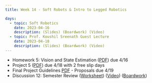 ```yaml
---
title: Week 14 - Soft Robots & Intro to Legged Robotics

days:
  - topic: Soft Robotics
    date: 2023-04-16
    description: (Slides) (Boardwork) (Video)
  - topic: Prof. Koushil Sreenath Guest Lecture
    date: 2023-04-18
    description: (Slides) (Boardwork) (Video)
---
```

- Homework 5: Vision and State Estimation ([PDF](https://ucb-ee106.github.io/106b-sp24site/assets/hw/hw5.pdf)) due 4/16
- Project 5 ([PDF](https://ucb-ee106.github.io/106b-sp24site/assets/proj/proj5.pdf)) due 4/18 with 2 free slip days
- Final Project Guidelines [PDF](https://ucb-ee106.github.io/106b-sp24site/assets/proj/final_proj.pdf) - Proposals due 4/19
- Discussion 12: Semester Review ([Worksheet](https://ucb-ee106.github.io/106b-sp24site/assets/disc/disc12_review.pdf)) ([Video](https://youtu.be/wx2-pPLS2Fg)) ([Boardwork](https://ucb-ee106.github.io/106b-sp24site/assets/disc/disc12_boardwork.pdf))

<a id="Week15"></a>
